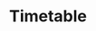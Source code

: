---
title: "Timetable"
fmsImage: "/image/webpanel-three.png"
alternateTextFmsImage: "hand-iphone"
contentFeaturesAndBenefits: [
          {
            img: "/image/class-wise-time-table.jpg",
            alt: "Class-wise Time-table",
            imgRes: "/image/class-wise-time-table-res.jpg",
            altRes: "Class-wise Time-table",
            heading: "Class-wise Timetable",
            description: "Create class-wise and section-wise timetable and share with teachers and parents."
          },
          {
            img: "/image/Schedule-assembly-breaks.jpg",
            alt: "Schedule assembly and breaks",
            imgRes: "/image/Schedule-assembly-breaks-res.jpg",
            altRes: "Schedule assembly and breaks",
            heading: "Schedule assembly and breaks",
            description: "Include assembly and multiple breaks in your daily timetable."
          },
          {
            img: "/image/different-daily-plan.jpg",
            alt: "Different daily plan",
            imgRes: "/image/different-daily-plan-res.jpg",
            altRes: "Different daily plan",
            heading: "Different daily plan",
            description: "You can have different timings, number of periods or breaks on different days of the week."
          },
          {
            img: "/image/multiple-subjects-per-period.jpg",
            alt: "Multiple subjects per period",
            imgRes: "/image/multiple-subjects-period-res.jpg",
            altRes: "Multiple subjects per period",
            heading: "Multiple subjects per period",
            description: "Schedule multiple subjects in the same period for different students in a class."
          },
          {
            img: "/image/multiple-teachers-per-period.jpg",
            alt: "Multiple teachers per period",
            imgRes: "/image/multiple-teachers-per-period-res.jpg" ,
            altRes: "Multiple teachers per period",
            heading: "Multiple teachers per period",
            description: "Assign more than one teacher to the same period for a class (E.g. two teachers in practicals)"
          },
          {
            img: "/image/many-periods.jpg",
            alt: "As many periods as you want",
            imgRes: "/image/many-periods-res.jpg",
            altRes: "As many periods as you want",
            heading: "As many periods as you want",
            description: "No limitation on number or periods to be scheduled each day"
          }
        ]
weight:
typeOfPage: "featuresBenefits"
draft: false
---